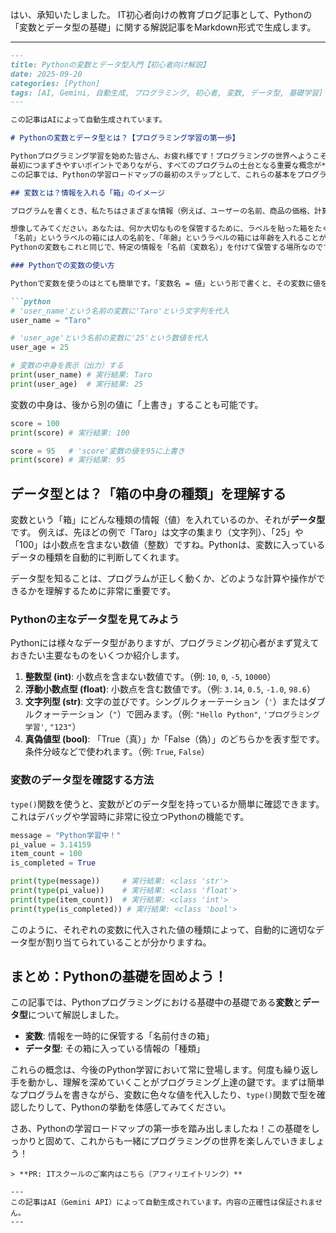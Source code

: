 はい、承知いたしました。
IT初心者向けの教育ブログ記事として、Pythonの「変数とデータ型の基礎」に関する解説記事をMarkdown形式で生成します。

---
```markdown
---
title: Pythonの変数とデータ型入門【初心者向け解説】
date: 2025-09-20
categories: [Python]
tags: [AI, Gemini, 自動生成, プログラミング, 初心者, 変数, データ型, 基礎学習]
---

この記事はAIによって自動生成されています。

# Pythonの変数とデータ型とは？【プログラミング学習の第一歩】

Pythonプログラミング学習を始めた皆さん、お疲れ様です！プログラミングの世界へようこそ。
最初につまずきやすいポイントでありながら、すべてのプログラムの土台となる重要な概念が**「変数（へんすう）」**と**「データ型（データがた）」**です。
この記事では、Pythonの学習ロードマップの最初のステップとして、これらの基本をプログラミング初心者の方にも分かりやすく、具体例を交えながら解説します。一緒にPythonの基礎をマスターしていきましょう！

## 変数とは？情報を入れる「箱」のイメージ

プログラムを書くとき、私たちはさまざまな情報（例えば、ユーザーの名前、商品の価格、計算結果など）を扱います。これらの情報を一時的にしまっておくための「箱」のようなものが**変数**です。

想像してみてください。あなたは、何か大切なものを保管するために、ラベルを貼った箱をたくさん用意します。
「名前」というラベルの箱には人の名前を、「年齢」というラベルの箱には年齢を入れることができますね。
Pythonの変数もこれと同じで、特定の情報を「名前（変数名）」を付けて保管する場所なのです。

### Pythonでの変数の使い方

Pythonで変数を使うのはとても簡単です。「変数名 = 値」という形で書くと、その変数に値を代入（だいにする＝しまう）ことができます。

```python
# 'user_name'という名前の変数に'Taro'という文字列を代入
user_name = "Taro"

# 'user_age'という名前の変数に'25'という数値を代入
user_age = 25

# 変数の中身を表示（出力）する
print(user_name) # 実行結果: Taro
print(user_age)  # 実行結果: 25
```

変数の中身は、後から別の値に「上書き」することも可能です。

```python
score = 100
print(score) # 実行結果: 100

score = 95   # 'score'変数の値を95に上書き
print(score) # 実行結果: 95
```

## データ型とは？「箱の中身の種類」を理解する

変数という「箱」にどんな種類の情報（値）を入れているのか、それが**データ型**です。
例えば、先ほどの例で「Taro」は文字の集まり（文字列）、「25」や「100」は小数点を含まない数値（整数）ですね。Pythonは、変数に入っているデータの種類を自動的に判断してくれます。

データ型を知ることは、プログラムが正しく動くか、どのような計算や操作ができるかを理解するために非常に重要です。

### Pythonの主なデータ型を見てみよう

Pythonには様々なデータ型がありますが、プログラミング初心者がまず覚えておきたい主要なものをいくつか紹介します。

1.  **整数型 (int)**: 小数点を含まない数値です。（例: `10`, `0`, `-5`, `10000`）
2.  **浮動小数点型 (float)**: 小数点を含む数値です。（例: `3.14`, `0.5`, `-1.0`, `98.6`）
3.  **文字列型 (str)**: 文字の並びです。シングルクォーテーション（`'`）またはダブルクォーテーション（`"`）で囲みます。（例: `"Hello Python"`, `'プログラミング学習'`, `"123"`）
4.  **真偽値型 (bool)**: 「True（真）」か「False（偽）」のどちらかを表す型です。条件分岐などで使われます。（例: `True`, `False`）

### 変数のデータ型を確認する方法

`type()`関数を使うと、変数がどのデータ型を持っているか簡単に確認できます。これはデバッグや学習時に非常に役立つPythonの機能です。

```python
message = "Python学習中！"
pi_value = 3.14159
item_count = 100
is_completed = True

print(type(message))     # 実行結果: <class 'str'>
print(type(pi_value))    # 実行結果: <class 'float'>
print(type(item_count))  # 実行結果: <class 'int'>
print(type(is_completed)) # 実行結果: <class 'bool'>
```

このように、それぞれの変数に代入された値の種類によって、自動的に適切なデータ型が割り当てられていることが分かりますね。

## まとめ：Pythonの基礎を固めよう！

この記事では、Pythonプログラミングにおける基礎中の基礎である**変数**と**データ型**について解説しました。

*   **変数**: 情報を一時的に保管する「名前付きの箱」
*   **データ型**: その箱に入っている情報の「種類」

これらの概念は、今後のPython学習において常に登場します。何度も繰り返し手を動かし、理解を深めていくことがプログラミング上達の鍵です。まずは簡単なプログラムを書きながら、変数に色々な値を代入したり、`type()`関数で型を確認したりして、Pythonの挙動を体感してみてください。

さあ、Pythonの学習ロードマップの第一歩を踏み出しましたね！この基礎をしっかりと固めて、これからも一緒にプログラミングの世界を楽しんでいきましょう！
```
> **PR: ITスクールのご案内はこちら（アフィリエイトリンク）**

---
この記事はAI（Gemini API）によって自動生成されています。内容の正確性は保証されません。
---
